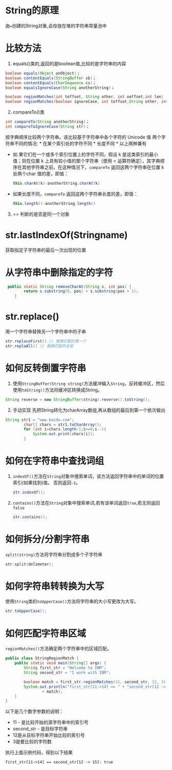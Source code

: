 # String的原理
由`=`创建的String对象,会存放在堆的字符串常量池中

# 比较方法
1. equals()类的,返回的是boolean值,比较的是字符串的内容
~~~java
boolean equals(Object anObject)；
boolean contentEquals(StringBuffer sb)；
boolean contentEquals(CharSequence cs)；
boolean equalsIgnoreCase(String anotherString)；
~~~
~~~java
boolean regionMatches(int toffset, String other, int ooffset,int len)  //局部匹配
boolean regionMatches(boolean ignoreCase, int toffset,String other, int ooffset, int len)   //局部匹配
~~~

2. compareTo()类
~~~java
int compareTo(String anotherString)；
int compareToIgnoreCase(String str)；
~~~
按字典顺序比较两个字符串。该比较基于字符串中各个字符的 Unicode 值
两个字符串不同的情况:
          * 在某个索引处的字符不同
          *  长度不同
          *  以上两种兼有
* 如 果它们在一个或多个索引位置上的字符不同，假设 k 是这类索引的最小值；则在位置 k 上具有较小值的那个字符串（使用 < 运算符确定），其字典顺序在其他字符串之前。在这种情况下，`compareTo` 返回这两个字符串在位置 k 处两个char 值的差，即值：
    ~~~java
    this.charAt(k)-anotherString.charAt(k)
    ~~~
* 如果长度不同，`compareTo` 返回这两个字符串长度的差，即值：
    ~~~java
    this.length()-anotherString.length()
    ~~~

3. ==
判断的是否是同一个对象

# str.lastIndexOf(Stringname)
获取指定子字符串的最后一次出现的位置

# 从字符串中删除指定的字符
~~~java
 public static String removeCharAt(String s, int pos) {
        return s.substring(0, pos) + s.substring(pos + 1);
    }
~~~

# str.replace()
用一个字符串替换另一个字符串中的子串
~~~java
str.replaceFirst() // 替换匹配的第一个
str.replaAll() // 替换匹配的全部
~~~

# 如何反转倒置字符串
1. 使用`StringBuffer(String string)`方法缓冲输入`String`，反转缓冲区，然后使用`toString()`方法将缓冲区转换成String。
~~~java
String reverse = new StringBuffer(string).reverse().toString();
~~~
2. 手动实现 先把String转化为charArray数组,再从数组的最后到第一个依次输出
~~~java
String str1 = "www.baidu.com";
        char[] chars = str1.toCharArray();
        for (int i=chars.length-1;i>=0;i--){
            System.out.print(chars[i]);
        }
~~~

# 如何在字符串中查找词组
1. `indexOf()`方法在`String`对象中搜索单词，该方法返回字符串中的单词的位置索引(如果找到)值。 否则返回`-1`。
    ~~~java
    str.indexOf();
    ~~~
2. `contains()`方法在`String`对象中搜索单词,若有该单词返回`true`,若无则返回`false`
    ~~~java
    str.contains();
    ~~~

# 如何拆分/分割字符串
`split(string)`方法将字符串分割成多个子字符串
~~~java
str.split(delimeter);
~~~

# 如何字符串转转换为大写
使用`String`类的`toUpperCase()`方法将字符串的大小写更改为大写。
~~~java
str.toUpperCase();
~~~

# 如何匹配字符串区域
`regionMatches()`方法确定两个字符串中的区域匹配。
~~~java
public class StringRegionMatch {
    public static void main(String[] args) {
        String first_str = "Welcome to IBM";
        String second_str = "I work with IBM";

        boolean match = first_str.regionMatches(11, second_str, 12, 3);
        System.out.println("first_str[11->14] == " + "second_str[12 -> 15]: "
                + match);
    }
}
~~~
以下是几个数字参数的说明：
 * 11 - 是比较开始的源字符串中的索引号
 * second_str - 是目标字符串
 * 12是从目标字符串开始比较的索引号
 * 3是要比较的字符数

执行上面示例代码，得到以下结果 
~~~shell
first_str[11->14] == second_str[12 -> 15]: true
~~~